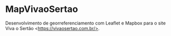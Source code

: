 # MapVivaoSertao
Desenvolvimento de georreferenciamento com Leaflet e Mapbox para o site Viva o Sertão &lt;https://vivaosertao.com.br/>.
